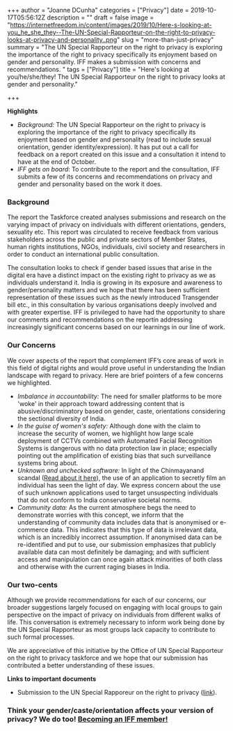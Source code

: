 +++
author = "Joanne DCunha"
categories = ["Privacy"]
date = 2019-10-17T05:56:12Z
description = ""
draft = false
image = "https://internetfreedom.in/content/images/2019/10/Here-s-looking-at-you_he_she_they--The-UN-Special-Rapporteur-on-the-right-to-privacy-looks-at-privacy-and-personality..png"
slug = "more-than-just-privacy"
summary = "The UN Special Rapporteur on the right to privacy is exploring the importance of the right to privacy specifically its enjoyment based on gender and personality. IFF makes a submission with concerns and recommendations. "
tags = ["Privacy"]
title = "Here's looking at you/he/she/they! The UN Special Rapporteur on the right to privacy looks at gender and personality."

+++


**Highlights**

* _Background:_ The UN Special Rapporteur on the right to privacy is exploring the importance of the right to privacy specifically its enjoyment based on gender and personality (read to include sexual orientation, gender identity/expression). It has put out a call for feedback on a report created on this issue and a consultation it intend to have at the end of October.
* _IFF gets on board_: To contribute to the report and the consultation, IFF submits a few of its concerns and recommendations on privacy and gender and personality based on the work it does.

### Background

The report the Taskforce created analyses submissions and research on the varying impact of privacy on individuals with different orientations, genders, sexuality etc. This report was circulated to receive feedback from various stakeholders across the public and private sectors of Member States, human rights institutions, NGOs, individuals, civil society and researchers in order to conduct an international public consultation.

The consultation looks to check if gender based issues that arise in the digital era have a distinct impact on the existing right to privacy as we as individuals understand it. India is growing in its exposure and awareness to gender/personality matters and we hope that there has been sufficient representation of these issues such as the newly introduced Transgender bill etc., in this consultation by various organisations deeply involved and with greater expertise.  IFF is privileged to have had the opportunity to share our comments and recommendations on the reportin addressing increasingly significant concerns based on our learnings in our line of work.

### Our Concerns

We cover aspects of the report that complement IFF’s core areas of work in this field of digital rights and would prove useful in understanding the Indian landscape with regard to privacy. Here are brief pointers of a few concerns we highlighted.

* _Imbalance in accountability:_ The need for smaller platforms to be more 'woke' in their approach toward addressing content that is abusive/discriminatory based on gender, caste, orientations considering the sectional diversity of India.
* _In the guise of women's safety:_ Although done with the claim to increase the security of women, we highlight how large scale deployment of CCTVs combined with Automated Facial Recognition Systems is dangerous with no data protection law in place; especially pointing out the amplification of existing bias that such surveillance systems bring about.
* _Unknown and unchecked software:_ In light of the Chinmayanand scandal ([Read about it here](https://economictimes.indiatimes.com/news/politics-and-nation/chinmayanand-case-body-cam-sleaze-counter-sting-but-slow-police-action/articleshow/71321780.cms)), the use of an application to secretly film an individual has seen the light of day. We express concern about the use of such unknown applications used to target unsuspecting individuals that do not conform to India conservative societal norms.
* _Community data:_ As the current atmosphere begs the need to demonstrate worries with this concept, we inform that the understanding of community data includes data that is anonymised or e-commerce data. This indicates that this type of data is irrelevant data, which is an incredibly incorrect assumption. If anonymised data can be re-identified and put to use, our submission emphasizes that publicly available data can most definitely be damaging; and with sufficient access and manipulation can once again attack minorities of both class and otherwise with the current raging biases in India.

### Our two-cents

Although we provide recommendations for each of our concerns, our broader suggestions largely focused on engaging with local groups to gain perspective on the impact of privacy on individuals from different walks of life. This conversation is extremely necessary to inform work being done by the UN Special Rapporteur as most groups lack capacity to contribute to such formal processes.

We are appreciative of this initiative by the Office of UN Special Rapporteur on the right to privacy taskforce and we hope that our submission has contributed a better understanding of these issues.

****Links to important documents****

* Submission to the UN Special Rapporeur on the right to privacy ([link](https://drive.google.com/open?id=1CcySWlVDZj0Yd1cqrVQ1S6CElgvigSko)).

### Think your gender/caste/orientation affects your version of privacy? We do too! [Becoming an IFF member!](https://internetfreedom.in/donate/)


